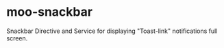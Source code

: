 # moo-snackbar
Snackbar Directive and Service for displaying "Toast-link" notifications full screen. 
